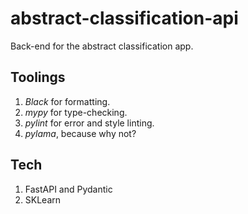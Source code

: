 # abstract-classification-api
Back-end for the abstract classification app. 


## Toolings
1. *Black* for formatting.
2. *mypy* for type-checking.
3. *pylint* for error and style linting.
4. *pylama*, because why not? 

## Tech
1. FastAPI and Pydantic
2. SKLearn

